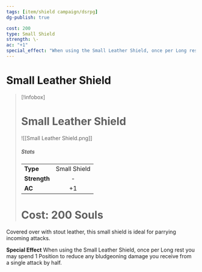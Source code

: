 ```yaml
---
tags: [item/shield campaign/dsrpg]
dg-publish: true

cost: 200
type: Small Shield
strength: \-
ac: "+1"
special_effect: "When using the Small Leather Shield, once per Long rest you may spend 1 Position to reduce any bludgeoning damage you receive from a single attack by half."
---
```


# Small Leather Shield

> [!infobox] 
> # Small Leather Shield
> ![[Small Leather Shield.png]]
> ##### Stats
> | | |
> | :-- | :-: |
> | **Type** | Small Shield |
> | **Strength** | \- |
> | **AC** | +1 | 
> # Cost: 200 Souls


Covered over with stout leather, this small shield is ideal for parrying incoming attacks.

**Special Effect**
When using the Small Leather Shield, once per Long rest you may spend 1 Position to reduce any bludgeoning damage you receive from a single attack by half.